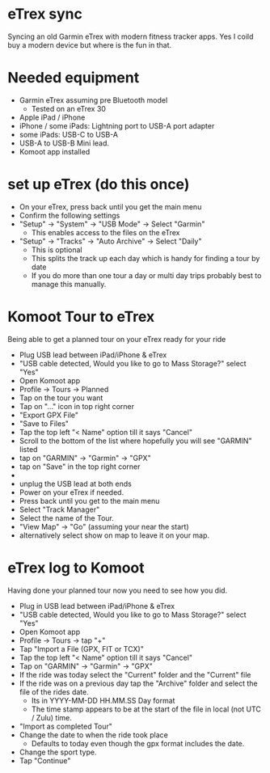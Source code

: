 eTrex sync
===
Syncing an old Garmin eTrex with modern fitness tracker apps. Yes I coild buy a modern device but where is the fun in that.

# Needed equipment
* Garmin eTrex assuming pre Bluetooth model
  * Tested on an eTrex 30
* Apple iPad / iPhone
* iPhone / some iPads: Lightning port to USB-A port adapter
* some iPads: USB-C to USB-A
* USB-A to USB-B Mini lead.
* Komoot app installed

# set up eTrex (do this once)
* On your eTrex, press back until you get the main menu
* Confirm the following settings 
* "Setup" -> "System" -> "USB Mode" -> Select "Garmin"
  * This enables access to the files on the eTrex
* "Setup" -> "Tracks" -> "Auto Archive" -> Select "Daily"
  * This is optional
  * This splits the track up each day which is handy for finding a tour by date
  * If you do more than one tour a day or multi day trips probably best to manage this manually.

# Komoot Tour to eTrex
Being able to get a planned tour on your eTrex ready for your ride
* Plug USB lead between iPad/iPhone & eTrex
* "USB cable detected, Would you like to go to Mass Storage?" select "Yes"
* Open Komoot app
* Profile -> Tours -> Planned
* Tap on the tour you want 
* Tap on "…" icon in top right corner
* "Export GPX File"
* "Save to Files"
* Tap the top left "< Name" option till it says "Cancel"
* Scroll to the bottom of the list where hopefully you will see "GARMIN" listed
* tap on "GARMIN" -> "Garmin" -> "GPX"
* tap on "Save" in the top right corner
* <wait a few seconds to be safe>
* unplug the USB lead at both ends
* Power on your eTrex if needed.
* Press back until you get to the main menu
* Select "Track Manager"
* Select the name of the Tour.
* "View Map" -> "Go" (assuming your near the start)
* alternatively select show on map to leave it on your map.

# eTrex log to Komoot
Having done your planned tour now you need to see how you did.
* Plug in USB lead between iPad/iPhone & eTrex
* "USB cable detected, Would you like to go to Mass Storage?" select "Yes"
* Open Komoot app
* Profile -> Tours -> tap "+"
* Tap "Import a File (GPX, FIT or TCX)"
* Tap the top left "< Name" option till it says "Cancel"
* Tap on "GARMIN" -> "Garmin" -> "GPX"
* If the ride was today select the "Current" folder and the "Current" file
* If the ride was on a previous day tap the "Archive" folder and select the file of the rides date. 
  * Its in YYYY-MM-DD HH.MM.SS Day format
  * The time stamp appears to be at the start of the file in local (not UTC / Zulu) time.
* "Import as completed Tour"
* Change the date to when the ride took place
  * Defaults to today even though the gpx format includes the date.
* Change the sport type.
* Tap "Continue"